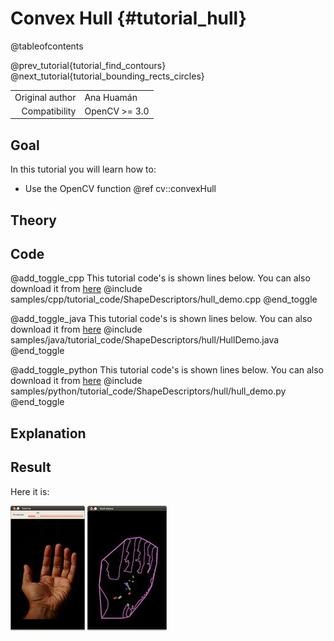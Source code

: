 Convex Hull {#tutorial_hull}
===========

@tableofcontents

@prev_tutorial{tutorial_find_contours}
@next_tutorial{tutorial_bounding_rects_circles}

|    |    |
| -: | :- |
| Original author | Ana Huamán |
| Compatibility | OpenCV >= 3.0 |

Goal
----

In this tutorial you will learn how to:

-   Use the OpenCV function @ref cv::convexHull

Theory
------

Code
----

@add_toggle_cpp
This tutorial code's is shown lines below. You can also download it from
[here](https://github.com/opencv/opencv/tree/master/samples/cpp/tutorial_code/ShapeDescriptors/hull_demo.cpp)
@include samples/cpp/tutorial_code/ShapeDescriptors/hull_demo.cpp
@end_toggle

@add_toggle_java
This tutorial code's is shown lines below. You can also download it from
[here](https://github.com/opencv/opencv/tree/master/samples/java/tutorial_code/ShapeDescriptors/hull/HullDemo.java)
@include samples/java/tutorial_code/ShapeDescriptors/hull/HullDemo.java
@end_toggle

@add_toggle_python
This tutorial code's is shown lines below. You can also download it from
[here](https://github.com/opencv/opencv/tree/master/samples/python/tutorial_code/ShapeDescriptors/hull/hull_demo.py)
@include samples/python/tutorial_code/ShapeDescriptors/hull/hull_demo.py
@end_toggle

Explanation
-----------

Result
------

Here it is:

![Original](images/Hull_Original_Image.jpg)
![Result](images/Hull_Result.jpg)
